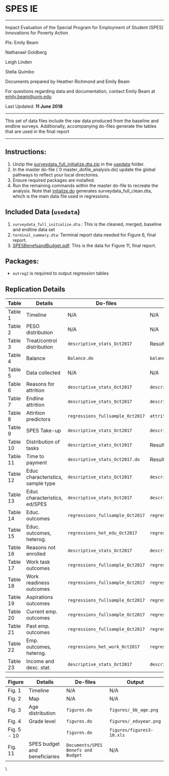 # SPES IE

**********************************************
Impact Evaluation of the Special Program for Employment of Student (SPES)
Innovations for Poverty Action 

PIs:
Emily Beam 

Nathanael Goldberg 


Leigh Linden

Stella Quimbo 

Documents prepared by Heather Richmond and Emily Beam 

For questions regarding data and documentation, contact Emily Beam at emily.beam@uvm.edu

Last Updated: **11 June 2018**


**********************************************

This set of data files include the raw data produced from the baseline and endline surveys. Additionally, accompanying do-files generate the tables that are used in the final report

**********************************************

## Instructions: 

1. Unzip the [surveydata_full_initialize.dta.zip](/usedata/surveydata_full_initialize.dta.zip) in the [usedata](/usedata) folder. 
1. In the master do-file (`0 master_dofile_analysis.do) update the global pathways to reflect your local directories. 
1. Ensure required packages are installed.
1. Run the remaining commands within the master do-file to recreate the analysis. Note that [initalize.do](/dofiles/initalize.do) generates surveydata_full_clean.dta, which is the main data file used in regressions. 

## Included Data (`usedata`)
 1. `surveydata_full_initialize.dta` : This is the cleaned, merged, baseline and endline data set 
 1. `terminal_summary.dta`: Terminal report data needed for Figure 6, final report.
 1. [SPESBenefsandBudget.pdf](/documents/SPESBenfsandBudget.pdf): This is the data for Figure 11, final report. 
 
## Packages: 

 - `outreg2` is required to output regression tables

## Replication Details

| Table | Details |Do-files | Output
|--------|--      |-------| ---|
| Table 1 | Timeline | N/A | N/A|
| Table 2 | PESO distribution | N/A | N/A|
| Table 3 | Treat/control distribution | `descriptive_stats_Oct2017`| Results window|
| Table 4 | Balance | `Balance.do` |`balance_means.xls`|
| Table 5 | Data collected | N/A | N/A|
| Table 6 | Reasons for attrition | `descriptive_stats_Oct2017`|`descriptive_stats2.xls/AttritReason`|
| Table 7 | Endline attrition |`descriptive_stats_Oct2017`|`descriptive_stats2.xls/attrition`|
| Table 8 | Attrition predictors | `regressions_fullsample_Oct2017`|`attrition.xls`|
| Table 9 | SPES Take-up |`descriptive_stats_Oct2017`|`descriptive_stats2.xls/Take_up`|
| Table 10 | Distribution of tasks | `descriptive_stats_Oct2017`| Results window|
| Table 11 | Time to payment | `descriptive_stats_Oct2017.do`|Results window|
| Table 12 |Educ characteristics, sample type |`descriptive_stats_Oct2017`|`descriptive_stats2.xls/Desc_edu`| 
| Table 13 | Educ characteristics, ed/SPES|`descriptive_stats_Oct2017`|`descriptive_stats2.xls/Desc_edu`|
| Table 14 | Educ. outcomes|`regressions_fullsample_Oct2017` | `regressions_fullsample_edu.xls`|
| Table 15| Educ. outcomes, heterog.| `regressions_het_edu_Oct2017`| `regressions_subgroups_edu.xls`|
| Table 16 |Reasons not enrolled | `descriptive_stats_Oct2017`|`descriptive_stats2.xls/Why_not_enrolled`|
| Table 17 | Work task outcomes|`regressions_fullsample_Oct2017`  | `regressions_fullsample_workreadinesstasks.xls`|
| Table 18 | Work readiness outcomes|`regressions_fullsample_Oct2017`  | `regressions_fullsample_workreadinessindices.xls`|
| Table 19| Aspirations outcomes | `regressions_fullsample_Oct2017` | `regressions_fullsample_aspirations.xls`|
| Table 20 | Current emp. outcomes | `regressions_fullsample_Oct2017` | `regressions_fullsample_work.xls`|
| Table 21 | Past emp. outcomes | `regressions_fullsample_Oct2017` | `regressions_fullsample_work.xls`|
| Table 22 | Emp. outcomes, heterog.| `regressions_het_work_Oct2017`| `regressions_subgroups_employment.xls`|
| Table 23 | Income and desc. stat.|`descriptive_stats_Oct2017`|`descriptive_stats2.xls/Desc_other`|

| Figure | Details |Do-files | Output
|--------|--      |-------| ---- | 
| Fig. 1 | Timeline | N/A| N/A|
| Fig. 2 | Map | N/A | N/A |
|Fig. 3 |Age distribution |  `figures.do` | `figures/_bb_age.png`|
|Fig. 4| Grade level|  `figures.do` | `figures/_eduyear.png`|
|Fig. 5 -  10| |  `figures.do` | `figures/figures3-10.xls`|
| Fig. 11| SPES budget and beneficiaries | `Documents/SPES Benefs and Budget` | N/A|

\\
